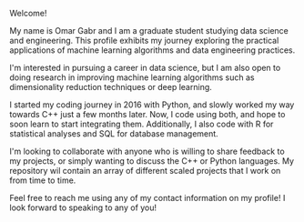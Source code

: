 Welcome!

My name is Omar Gabr and I am a graduate student studying data science and engineering.
This profile exhibits my journey exploring the practical applications of machine learning algorithms and data engineering practices.

I'm interested in pursuing a career in data science, but I am also open to doing research in improving machine learning algorithms such as
dimensionality reduction techniques or deep learning.

I started my coding journey in 2016 with Python, and slowly worked my way towards C++ just a few months later. Now, I code using both, and hope to soon learn
to start integrating them. Additionally, I also code with R for statistical analyses and SQL for database management.

I'm looking to collaborate with anyone who is willing to share feedback to my projects, or simply wanting to discuss the C++ or Python languages.
My repository wil contain an array of different scaled projects that I work on from time to time.


Feel free to reach me using any of my contact information on my profile! I look forward to speaking to any of you!
